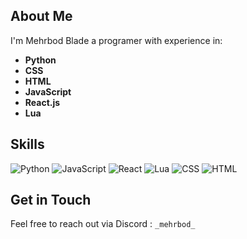 ## About Me
I'm Mehrbod Blade a programer with experience in:
- **Python**
- **CSS**
- **HTML**
- **JavaScript**
- **React.js**
- **Lua**


## Skills
![Python](https://img.shields.io/badge/Python-3.8-blue)
![JavaScript](https://img.shields.io/badge/JavaScript-ES6-yellow)
![React](https://img.shields.io/badge/React-17.0.2-blue)
![Lua](https://img.shields.io/badge/Lua-5.4-blue)
![CSS](https://img.shields.io/badge/CSS-3.0-blue)
![HTML](https://img.shields.io/badge/HTML-5.0-orange)


## Get in Touch
Feel free to reach out via Discord : ```_mehrbod_```
